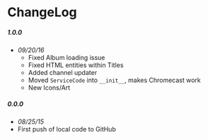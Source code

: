 # ChangeLog

##### 1.0.0
- _09/20/16_
  - Fixed Album loading issue
  - Fixed HTML entities within Titles
  - Added channel updater
  - Moved `ServiceCode` into `__init__`, makes Chromecast work
  - New Icons/Art

##### 0.0.0
- _08/25/15_
- First push of local code to GitHub
